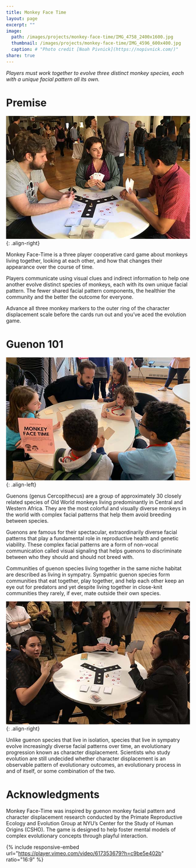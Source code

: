 ```yaml
---
title: Monkey Face Time
layout: page
excerpt: ""
image:
  path: /images/projects/monkey-face-time/IMG_4758_2400x1600.jpg
  thumbnail: /images/projects/monkey-face-time/IMG_4596_600x400.jpg
  caption: # "Photo credit [Noah Pivnick](https://nopivnick.com/)"
share: true
---
```


_Players must work together to evolve three distinct monkey species, each with a unique facial pattern all its own._

# Premise

![image-title-here](/images/projects/monkey-face-time/IMG_4743_600x400.jpg){: .align-right}

Monkey Face-Time is a three player cooperative card game about monkeys living together, looking at each other, and how that changes their appearance over the course of time.

Players communicate using visual clues and indirect information to help one another evolve distinct species of monkeys, each with its own unique facial pattern. The fewer shared facial pattern components, the healthier the community and the better the outcome for everyone.

Advance all three monkey markers to the outer ring of the character displacement scale before the cards run out and you’ve aced the evolution game.

# Guenon 101

![image-title-here](/images/projects/monkey-face-time/IMG_2201_600x400.jpg){: .align-left}

Guenons (genus Cercopithecus) are a group of approximately 30 closely related species of Old World monkeys living predominantly in Central and Western Africa. They are the most colorful and visually diverse monkeys in the world with complex facial patterns that help them avoid breeding between species.

Guenons are famous for their spectacular, extraordinarily diverse facial patterns that play a fundamental role in reproductive health and genetic viability. These complex facial patterns are a form of non-vocal communication called visual signaling that helps guenons to discriminate between who they should and should not breed with.

Communities of guenon species living together in the same niche habitat are described as living in sympatry. Sympatric guenon species form communities that eat together, play together, and help each other keep an eye out for predators and yet despite living together in close-knit communities they rarely, if ever, mate outside their own species.

![image-title-here](/images/projects/monkey-face-time/IMG_4644_600x400.jpg){: .align-right}

Unlike guenon species that live in isolation, species that live in sympatry evolve increasingly diverse facial patterns over time, an evolutionary progression known as character displacement. Scientists who study evolution are still undecided whether character displacement is an observable pattern of evolutionary outcomes, an evolutionary process in and of itself, or some combination of the two.

# Acknowledgments

Monkey Face-Time was inspired by guenon monkey facial pattern and character displacement research conducted by the Primate Reproductive Ecology and Evolution Group at NYU’s Center for the Study of Human Origins (CSHO). The game is designed to help foster mental models of complex evolutionary concepts through playful interaction.

{% include responsive-embed url="https://player.vimeo.com/video/617353679?h=c9be5e402b" ratio="16:9" %}